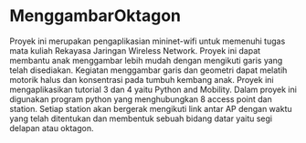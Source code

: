 # MenggambarOktagon
Proyek ini merupakan pengaplikasian mininet-wifi untuk memenuhi tugas mata kuliah Rekayasa Jaringan Wireless Network. Proyek ini dapat membantu anak menggambar lebih mudah dengan mengikuti garis yang telah disediakan. Kegiatan menggambar garis dan geometri dapat melatih motorik halus dan konsentrasi pada tumbuh kembang anak. 
Proyek ini mengaplikasikan tutorial 3 dan 4 yaitu Python and Mobility. Dalam proyek ini digunakan program python yang menghubungkan 8 access point dan station. Setiap station akan bergerak mengikuti link antar AP dengan waktu yang telah ditentukan dan membentuk sebuah bidang datar yaitu segi delapan atau oktagon.
